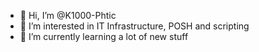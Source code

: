 - 👋 Hi, I’m @K1000-Phtic
- 👀 I’m interested in IT Infrastructure, POSH and scripting
- 🌱 I’m currently learning a lot of new stuff

<!---
K1000-Phtic/K1000-Phtic is a ✨ special ✨ repository because its `README.md` (this file) appears on your GitHub profile.
You can click the Preview link to take a look at your changes.
--->
